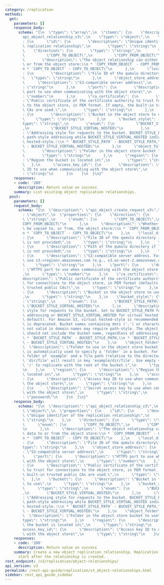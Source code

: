 ```yaml
---
category: /replication
methods:
  get:
    parameters: []
    response_body:
      schema: "{\n  \"type\": \"array\",\n  \"items\": {\n    \"description\": \"\
        api_object_relationship_v3\",\n    \"type\": \"object\",\n    \"properties\"\
        : {\n      \"id\": {\n        \"description\": \"Unique identifier of the\
        \ replication relationship\",\n        \"type\": \"string\"\n      },\n  \
        \    \"direction\": {\n        \"type\": \"string\",\n        \"enum\": [\n\
        \          \"COPY_TO_OBJECT\",\n          \"COPY_FROM_OBJECT\"\n        ],\n\
        \        \"description\": \"The object relationship can either copy data to\
        \ or from the object store:\\n * `COPY_FROM_OBJECT` - COPY_FROM_OBJECT,\\\
        n * `COPY_TO_OBJECT` - COPY_TO_OBJECT\"\n      },\n      \"local_directory_id\"\
        : {\n        \"description\": \"File ID of the qumulo directory\",\n     \
        \   \"type\": \"string\"\n      },\n      \"object_store_address\": {\n  \
        \      \"description\": \"S3-compatible server address\",\n        \"type\"\
        : \"string\"\n      },\n      \"port\": {\n        \"description\": \"HTTPS\
        \ port to use when communicating with the object store\",\n        \"type\"\
        : \"number\"\n      },\n      \"ca_certificate\": {\n        \"description\"\
        : \"Public certificate of the certificate authority to trust for connections\
        \ to the object store, in PEM format. If empty, the built-in trusted public\
        \ CAs are used.\",\n        \"type\": \"string\"\n      },\n      \"bucket\"\
        : {\n        \"description\": \"Bucket in the object store to use\",\n   \
        \     \"type\": \"string\"\n      },\n      \"bucket_style\": {\n        \"\
        type\": \"string\",\n        \"enum\": [\n          \"BUCKET_STYLE_PATH\"\
        ,\n          \"BUCKET_STYLE_VIRTUAL_HOSTED\"\n        ],\n        \"description\"\
        : \"Addressing style for requests to the bucket. BUCKET_STYLE_PATH indicates\
        \ path-style addressing while BUCKET_STYLE_VIRTUAL_HOSTED indicates virtual\
        \ hosted-style.:\\n * `BUCKET_STYLE_PATH` - BUCKET_STYLE_PATH,\\n * `BUCKET_STYLE_VIRTUAL_HOSTED`\
        \ - BUCKET_STYLE_VIRTUAL_HOSTED\"\n      },\n      \"object_folder\": {\n\
        \        \"description\": \"Folder in the object store bucket to use\",\n\
        \        \"type\": \"string\"\n      },\n      \"region\": {\n        \"description\"\
        : \"Region the bucket is located in\",\n        \"type\": \"string\"\n   \
        \   },\n      \"access_key_id\": {\n        \"description\": \"Access key\
        \ ID to use when communicating with the object store\",\n        \"type\"\
        : \"string\"\n      }\n    }\n  }\n}"
    responses:
    - code: '200'
      description: Return value on success
    summary: List existing object replication relationships.
  post:
    parameters: []
    request_body:
      schema: "{\n  \"description\": \"api_object_create_request_v3\",\n  \"type\"\
        : \"object\",\n  \"properties\": {\n    \"direction\": {\n      \"type\":\
        \ \"string\",\n      \"enum\": [\n        \"COPY_TO_OBJECT\",\n        \"\
        COPY_FROM_OBJECT\"\n      ],\n      \"description\": \"Whether data is to\
        \ be copied to, or from, the object store:\\n * `COPY_FROM_OBJECT` - COPY_FROM_OBJECT,\\\
        n * `COPY_TO_OBJECT` - COPY_TO_OBJECT\"\n    },\n    \"local_directory_id\"\
        : {\n      \"description\": \"File ID of the qumulo directory if local_directory_path\
        \ is not provided\",\n      \"type\": \"string\"\n    },\n    \"local_directory_path\"\
        : {\n      \"description\": \"Path of the qumulo directory if local_directory_id\
        \ is not provided\",\n      \"type\": \"string\"\n    },\n    \"object_store_address\"\
        : {\n      \"description\": \"S3-compatible server address. For Amazon S3,\
        \ use s3.<region>.amazonaws.com (e.g., s3.us-west-2.amazonaws.com).\",\n \
        \     \"type\": \"string\"\n    },\n    \"port\": {\n      \"description\"\
        : \"HTTPS port to use when communicating with the object store (default: 443)\"\
        ,\n      \"type\": \"number\"\n    },\n    \"ca_certificate\": {\n      \"\
        description\": \"Public certificate of the certificate authority to trust\
        \ for connections to the object store, in PEM format (defaults to built-in\
        \ trusted public CAs)\",\n      \"type\": \"string\"\n    },\n    \"bucket\"\
        : {\n      \"description\": \"Bucket in the object store to use for this relationship\"\
        ,\n      \"type\": \"string\"\n    },\n    \"bucket_style\": {\n      \"type\"\
        : \"string\",\n      \"enum\": [\n        \"BUCKET_STYLE_PATH\",\n       \
        \ \"BUCKET_STYLE_VIRTUAL_HOSTED\"\n      ],\n      \"description\": \"Addressing\
        \ style for requests to the bucket. Set to BUCKET_STYLE_PATH for path-style\
        \ addressing or BUCKET_STYLE_VIRTUAL_HOSTED for virtual hosted-style (the\
        \ default). For Amazon S3, virtual hosted-style is recommended as path-style\
        \ is deprecated. Bucket names containing dots ('.') or characters that are\
        \ not valid in domain names may require path-style. The object_store_address\
        \ should not include the bucket name, regardless of addressing style.:\\n\
        \ * `BUCKET_STYLE_PATH` - BUCKET_STYLE_PATH,\\n * `BUCKET_STYLE_VIRTUAL_HOSTED`\
        \ - BUCKET_STYLE_VIRTUAL_HOSTED\"\n    },\n    \"object_folder\": {\n    \
        \  \"description\": \"Folder to use in the object store bucket. A slash separator\
        \ is automatically used to specify a 'folder' in a bucket. For example, a\
        \ folder of 'example' and a file path (relative to the directory_path) of\
        \ 'dir/file' will result in key 'example/dir/file'. Use empty value '' or\
        \ '/' to replicate with the root of the bucket.\",\n      \"type\": \"string\"\
        \n    },\n    \"region\": {\n      \"description\": \"Region the bucket is\
        \ located in\",\n      \"type\": \"string\"\n    },\n    \"access_key_id\"\
        : {\n      \"description\": \"Access key ID to use when communicating with\
        \ the object store\",\n      \"type\": \"string\"\n    },\n    \"secret_access_key\"\
        : {\n      \"description\": \"Secret access key to use when communicating\
        \ with the object store\",\n      \"type\": \"string\",\n      \"format\"\
        : \"password\"\n    }\n  }\n}"
    response_body:
      schema: "{\n  \"description\": \"api_object_relationship_v3\",\n  \"type\":\
        \ \"object\",\n  \"properties\": {\n    \"id\": {\n      \"description\":\
        \ \"Unique identifier of the replication relationship\",\n      \"type\":\
        \ \"string\"\n    },\n    \"direction\": {\n      \"type\": \"string\",\n\
        \      \"enum\": [\n        \"COPY_TO_OBJECT\",\n        \"COPY_FROM_OBJECT\"\
        \n      ],\n      \"description\": \"The object relationship can either copy\
        \ data to or from the object store:\\n * `COPY_FROM_OBJECT` - COPY_FROM_OBJECT,\\\
        n * `COPY_TO_OBJECT` - COPY_TO_OBJECT\"\n    },\n    \"local_directory_id\"\
        : {\n      \"description\": \"File ID of the qumulo directory\",\n      \"\
        type\": \"string\"\n    },\n    \"object_store_address\": {\n      \"description\"\
        : \"S3-compatible server address\",\n      \"type\": \"string\"\n    },\n\
        \    \"port\": {\n      \"description\": \"HTTPS port to use when communicating\
        \ with the object store\",\n      \"type\": \"number\"\n    },\n    \"ca_certificate\"\
        : {\n      \"description\": \"Public certificate of the certificate authority\
        \ to trust for connections to the object store, in PEM format. If empty, the\
        \ built-in trusted public CAs are used.\",\n      \"type\": \"string\"\n \
        \   },\n    \"bucket\": {\n      \"description\": \"Bucket in the object store\
        \ to use\",\n      \"type\": \"string\"\n    },\n    \"bucket_style\": {\n\
        \      \"type\": \"string\",\n      \"enum\": [\n        \"BUCKET_STYLE_PATH\"\
        ,\n        \"BUCKET_STYLE_VIRTUAL_HOSTED\"\n      ],\n      \"description\"\
        : \"Addressing style for requests to the bucket. BUCKET_STYLE_PATH indicates\
        \ path-style addressing while BUCKET_STYLE_VIRTUAL_HOSTED indicates virtual\
        \ hosted-style.:\\n * `BUCKET_STYLE_PATH` - BUCKET_STYLE_PATH,\\n * `BUCKET_STYLE_VIRTUAL_HOSTED`\
        \ - BUCKET_STYLE_VIRTUAL_HOSTED\"\n    },\n    \"object_folder\": {\n    \
        \  \"description\": \"Folder in the object store bucket to use\",\n      \"\
        type\": \"string\"\n    },\n    \"region\": {\n      \"description\": \"Region\
        \ the bucket is located in\",\n      \"type\": \"string\"\n    },\n    \"\
        access_key_id\": {\n      \"description\": \"Access key ID to use when communicating\
        \ with the object store\",\n      \"type\": \"string\"\n    }\n  }\n}"
    responses:
    - code: '200'
      description: Return value on success
    summary: Create a new object replication relationship. Replication will automatically
      start after the relationship is created.
rest_endpoint: /v3/replication/object-relationships/
api_version: v3
permalink: /rest-api-guide/replication/v3_object-relationships.html
sidebar: rest_api_guide_sidebar
---
```

